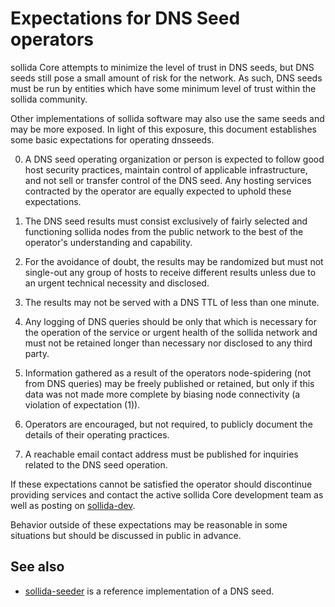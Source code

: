 Expectations for DNS Seed operators
====================================

sollida Core attempts to minimize the level of trust in DNS seeds,
but DNS seeds still pose a small amount of risk for the network.
As such, DNS seeds must be run by entities which have some minimum
level of trust within the sollida community.

Other implementations of sollida software may also use the same
seeds and may be more exposed. In light of this exposure, this
document establishes some basic expectations for operating dnsseeds.

0. A DNS seed operating organization or person is expected to follow good
host security practices, maintain control of applicable infrastructure,
and not sell or transfer control of the DNS seed. Any hosting services
contracted by the operator are equally expected to uphold these expectations.

1. The DNS seed results must consist exclusively of fairly selected and
functioning sollida nodes from the public network to the best of the
operator's understanding and capability.

2. For the avoidance of doubt, the results may be randomized but must not
single-out any group of hosts to receive different results unless due to an
urgent technical necessity and disclosed.

3. The results may not be served with a DNS TTL of less than one minute.

4. Any logging of DNS queries should be only that which is necessary
for the operation of the service or urgent health of the sollida
network and must not be retained longer than necessary nor disclosed
to any third party.

5. Information gathered as a result of the operators node-spidering
(not from DNS queries) may be freely published or retained, but only
if this data was not made more complete by biasing node connectivity
(a violation of expectation (1)).

6. Operators are encouraged, but not required, to publicly document the
details of their operating practices.

7. A reachable email contact address must be published for inquiries
related to the DNS seed operation.

If these expectations cannot be satisfied the operator should
discontinue providing services and contact the active sollida
Core development team as well as posting on
[sollida-dev](https://groups.google.com/forum/#!forum/sollida-dev).

Behavior outside of these expectations may be reasonable in some
situations but should be discussed in public in advance.

See also
----------
- [sollida-seeder](https://github.com/pooler/sollida-seeder) is a reference implementation of a DNS seed.
